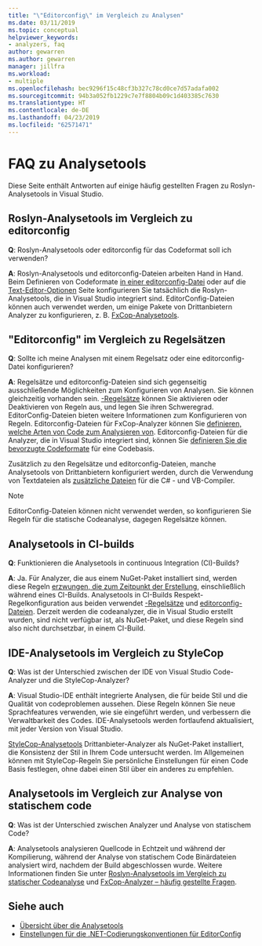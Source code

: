 ```yaml
---
title: "\"Editorconfig\" im Vergleich zu Analysen"
ms.date: 03/11/2019
ms.topic: conceptual
helpviewer_keywords:
- analyzers, faq
author: gewarren
ms.author: gewarren
manager: jillfra
ms.workload:
- multiple
ms.openlocfilehash: bec9296f15c48cf3b327c78cd0ce7d57adafa002
ms.sourcegitcommit: 94b3a052fb1229c7e7f8804b09c1d403385c7630
ms.translationtype: HT
ms.contentlocale: de-DE
ms.lasthandoff: 04/23/2019
ms.locfileid: "62571471"
---
```

# <a name="analyzers-faq"></a>FAQ zu Analysetools

Diese Seite enthält Antworten auf einige häufig gestellten Fragen zu Roslyn-Analysetools in Visual Studio.

## <a name="roslyn-analyzers-versus-editorconfig"></a>Roslyn-Analysetools im Vergleich zu editorconfig

**Q**: Roslyn-Analysetools oder editorconfig für das Codeformat soll ich verwenden?

**A**: Roslyn-Analysetools und editorconfig-Dateien arbeiten Hand in Hand. Beim Definieren von Codeformate [in einer editorconfig-Datei](../ide/editorconfig-code-style-settings-reference.md) oder auf die [Text-Editor-Optionen](../ide/code-styles-and-quick-actions.md) Seite konfigurieren Sie tatsächlich die Roslyn-Analysetools, die in Visual Studio integriert sind. EditorConfig-Dateien können auch verwendet werden, um einige Pakete von Drittanbietern Analyzer zu konfigurieren, z. B. [FxCop-Analysetools](configure-fxcop-analyzers.md).

## <a name="editorconfig-versus-rule-sets"></a>"Editorconfig" im Vergleich zu Regelsätzen

**Q**: Sollte ich meine Analysen mit einem Regelsatz oder eine editorconfig-Datei konfigurieren?

**A**: Regelsätze und editorconfig-Dateien sind sich gegenseitig ausschließende Möglichkeiten zum Konfigurieren von Analysen. Sie können gleichzeitig vorhanden sein. [-Regelsätze](analyzer-rule-sets.md) können Sie aktivieren oder Deaktivieren von Regeln aus, und legen Sie ihren Schweregrad. EditorConfig-Dateien bieten weitere Informationen zum Konfigurieren von Regeln. Editorconfig-Dateien für FxCop-Analyzer können Sie [definieren, welche Arten von Code zum Analysieren von](fxcop-analyzer-options.md). Editorconfig-Dateien für die Analyzer, die in Visual Studio integriert sind, können Sie [definieren Sie die bevorzugte Codeformate](../ide/editorconfig-code-style-settings-reference.md) für eine Codebasis.

Zusätzlich zu den Regelsätze und editorconfig-Dateien, manche Analysetools von Drittanbietern konfiguriert werden, durch die Verwendung von Textdateien als [zusätzliche Dateien](../ide/build-actions.md#build-action-values) für die C# - und VB-Compiler.

> [!NOTE]
> EditorConfig-Dateien können nicht verwendet werden, so konfigurieren Sie Regeln für die statische Codeanalyse, dagegen Regelsätze können.

## <a name="analyzers-in-ci-builds"></a>Analysetools in CI-builds

**Q**: Funktionieren die Analysetools in continuous Integration (CI)-Builds?

**A**: Ja. Für Analyzer, die aus einem NuGet-Paket installiert sind, werden diese Regeln [erzwungen, die zum Zeitpunkt der Erstellung](roslyn-analyzers-overview.md#build-errors), einschließlich während eines CI-Builds. Analysetools in CI-Builds Respekt-Regelkonfiguration aus beiden verwendet [-Regelsätze](analyzer-rule-sets.md) und [editorconfig-Dateien](configure-fxcop-analyzers.md). Derzeit werden die codeanalyzer, die in Visual Studio erstellt wurden, sind nicht verfügbar ist, als NuGet-Paket, und diese Regeln sind also nicht durchsetzbar, in einem CI-Build.

## <a name="ide-analyzers-versus-stylecop"></a>IDE-Analysetools im Vergleich zu StyleCop

**Q**: Was ist der Unterschied zwischen der IDE von Visual Studio Code-Analyzer und die StyleCop-Analyzer?

**A**: Visual Studio-IDE enthält integrierte Analysen, die für beide Stil und die Qualität von codeproblemen aussehen. Diese Regeln können Sie neue Sprachfeatures verwenden, wie sie eingeführt werden, und verbessern die Verwaltbarkeit des Codes. IDE-Analysetools werden fortlaufend aktualisiert, mit jeder Version von Visual Studio.

[StyleCop-Analysetools](https://github.com/DotNetAnalyzers/StyleCopAnalyzers) Drittanbieter-Analyzer als NuGet-Paket installiert, die Konsistenz der Stil in Ihrem Code untersucht werden. Im Allgemeinen können mit StyleCop-Regeln Sie persönliche Einstellungen für einen Code Basis festlegen, ohne dabei einen Stil über ein anderes zu empfehlen.

## <a name="analyzers-versus-static-code-analysis"></a>Analysetools im Vergleich zur Analyse von statischem code

**Q**: Was ist der Unterschied zwischen Analyzer und Analyse von statischem Code?

**A**: Analysetools analysieren Quellcode in Echtzeit und während der Kompilierung, während der Analyse von statischem Code Binärdateien analysiert wird, nachdem der Build abgeschlossen wurde. Weitere Informationen finden Sie unter [Roslyn-Analysetools im Vergleich zu statischer Codeanalyse](roslyn-analyzers-overview.md#roslyn-analyzers-vs-static-code-analysis) und [FxCop-Analyzer – häufig gestellte Fragen](fxcop-analyzers-faq.md).

## <a name="see-also"></a>Siehe auch

- [Übersicht über die Analysetools](roslyn-analyzers-overview.md)
- [Einstellungen für die .NET-Codierungskonventionen für EditorConfig](../ide/editorconfig-code-style-settings-reference.md)